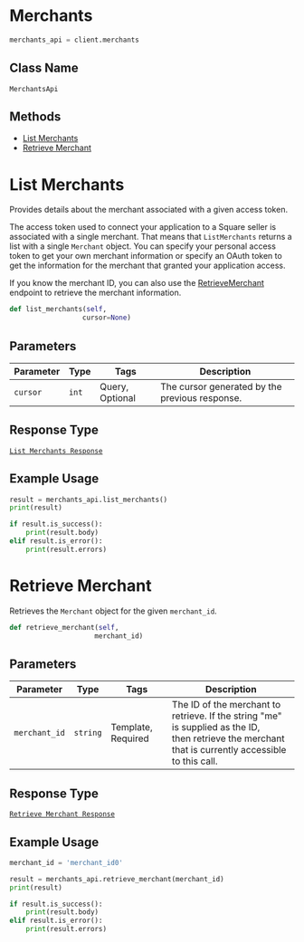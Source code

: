 # Merchants

```python
merchants_api = client.merchants
```

## Class Name

`MerchantsApi`

## Methods

* [List Merchants](../../doc/api/merchants.md#list-merchants)
* [Retrieve Merchant](../../doc/api/merchants.md#retrieve-merchant)


# List Merchants

Provides details about the merchant associated with a given access token.

The access token used to connect your application to a Square seller is associated
with a single merchant. That means that `ListMerchants` returns a list
with a single `Merchant` object. You can specify your personal access token
to get your own merchant information or specify an OAuth token to get the
information for the merchant that granted your application access.

If you know the merchant ID, you can also use the [RetrieveMerchant](../../doc/api/merchants.md#retrieve-merchant)
endpoint to retrieve the merchant information.

```python
def list_merchants(self,
                  cursor=None)
```

## Parameters

| Parameter | Type | Tags | Description |
|  --- | --- | --- | --- |
| `cursor` | `int` | Query, Optional | The cursor generated by the previous response. |

## Response Type

[`List Merchants Response`](../../doc/models/list-merchants-response.md)

## Example Usage

```python
result = merchants_api.list_merchants()
print(result)

if result.is_success():
    print(result.body)
elif result.is_error():
    print(result.errors)
```


# Retrieve Merchant

Retrieves the `Merchant` object for the given `merchant_id`.

```python
def retrieve_merchant(self,
                     merchant_id)
```

## Parameters

| Parameter | Type | Tags | Description |
|  --- | --- | --- | --- |
| `merchant_id` | `string` | Template, Required | The ID of the merchant to retrieve. If the string "me" is supplied as the ID,<br>then retrieve the merchant that is currently accessible to this call. |

## Response Type

[`Retrieve Merchant Response`](../../doc/models/retrieve-merchant-response.md)

## Example Usage

```python
merchant_id = 'merchant_id0'

result = merchants_api.retrieve_merchant(merchant_id)
print(result)

if result.is_success():
    print(result.body)
elif result.is_error():
    print(result.errors)
```

